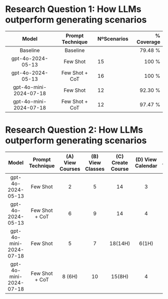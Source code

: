 # Research Question 1: How LLMs outperform generating scenarios

|         Model          | Prompt Technique | NºScenarios | % Coverage |
|:----------------------:|:----------------:|-------------|-----------:|
|        Baseline        |     Baseline     |             |    79.48 % |
|   gpt-4o-2024-05-13    |     Few Shot     | 15          |      100 % |
|   gpt-4o-2024-05-13    | Few Shot + CoT	  | 16          |      100 % |
| gpt-4o-mini-2024-07-18 |     Few Shot     | 12          |    92.30 % |
| gpt-4o-mini-2024-07-18 | Few Shot + CoT	  | 12          |    97.47 % |

# Research Question 2: How LLMs outperform generating scenarios

|         Model          | Prompt Technique | (A) View Courses | (B) View Classes | (C) Create Course | (D) View Calendar | Average |
|:----------------------:|:----------------:|:----------------:|:----------------:|:-----------------:|:-----------------:|--------:|
|   gpt-4o-2024-05-13    |     Few Shot     |        2         |        5         |        14         |         3         |       6 |
|   gpt-4o-2024-05-13    | Few Shot + CoT	  |        6         |        9         |        14         |         4         |    8.25 |
| gpt-4o-mini-2024-07-18 |     Few Shot     |        5         |        7         |      18(14H)      |       6(1H)       |       9 |
| gpt-4o-mini-2024-07-18 | Few Shot + CoT	  |      8 (6H)      |        10        |      15(8H)       |         4         |    9.25 |
